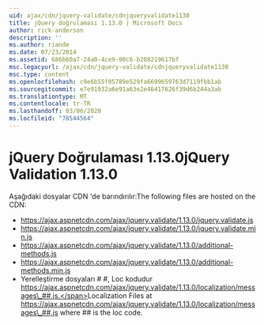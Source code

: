```yaml
---
uid: ajax/cdn/jquery-validate/cdnjqueryvalidate1130
title: jQuery doğrulaması 1.13.0 | Microsoft Docs
author: rick-anderson
description: ''
ms.author: riande
ms.date: 07/23/2014
ms.assetid: 686b60a7-24a0-4ce9-90c6-b208219617bf
msc.legacyurl: /ajax/cdn/jquery-validate/cdnjqueryvalidate1130
msc.type: content
ms.openlocfilehash: c9e6b55f05789e529fa6699659763d7119fbb1ab
ms.sourcegitcommit: e7e91932a6e91a63e2e46417626f39d6b244a3ab
ms.translationtype: MT
ms.contentlocale: tr-TR
ms.lasthandoff: 03/06/2020
ms.locfileid: "78544564"
---
```

# <a name="jquery-validation-1130"></a><span data-ttu-id="2291a-102">jQuery Doğrulaması 1.13.0</span><span class="sxs-lookup"><span data-stu-id="2291a-102">jQuery Validation 1.13.0</span></span>

<span data-ttu-id="2291a-103">Aşağıdaki dosyalar CDN 'de barındırılır:</span><span class="sxs-lookup"><span data-stu-id="2291a-103">The following files are hosted on the CDN:</span></span>

- https://ajax.aspnetcdn.com/ajax/jquery.validate/1.13.0/jquery.validate.js
- https://ajax.aspnetcdn.com/ajax/jquery.validate/1.13.0/jquery.validate.min.js
- https://ajax.aspnetcdn.com/ajax/jquery.validate/1.13.0/additional-methods.js
- https://ajax.aspnetcdn.com/ajax/jquery.validate/1.13.0/additional-methods.min.js
- <span data-ttu-id="2291a-104">Yerelleştirme dosyaları # #, Loc kodudur https://ajax.aspnetcdn.com/ajax/jquery.validate/1.13.0/localization/messages\_##.js.</span><span class="sxs-lookup"><span data-stu-id="2291a-104">Localization Files at https://ajax.aspnetcdn.com/ajax/jquery.validate/1.13.0/localization/messages\_##.js where ## is the loc code.</span></span>
